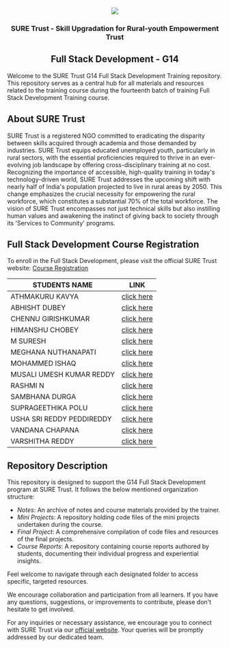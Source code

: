 <!-- PROJECT LOGO -->
<br />

<div align="center">
   <img src='https://user-images.githubusercontent.com/73131499/166115643-d3187f47-d38f-41b2-ae42-5ecbbc60de14.png' />


<h3 align="center">SURE Trust - Skill Upgradation for Rural-youth Empowerment Trust</h3>
  <h2>  Full Stack Development - G14 </h2>
  
</div>

Welcome to the SURE Trust G14 Full Stack Development  Training repository. This repository serves as a central hub for all materials and resources related to the training course during the fourteenth batch of training Full Stack Development Training course.

## About SURE Trust

SURE Trust is a registered NGO committed to eradicating the disparity between skills acquired through academia and those demanded by industries. SURE Trust equips educated unemployed youth, particularly in rural sectors, with the essential proficiencies required to thrive in an ever-evolving job landscape by offering cross-disciplinary training at no cost. Recognizing the importance of accessible, high-quality training in today's technology-driven world, SURE Trust addresses the upcoming shift with nearly half of India's population projected to live in rural areas by 2050. This change emphasizes the crucial necessity for empowering the rural workforce, which constitutes a substantial 70% of the total workforce. The vision of SURE Trust encompasses not just technical skills but also instilling human values and awakening the instinct of giving back to society through its 'Services to Community' programs. 

## Full Stack Development Course Registration

To enroll in the Full Stack Development, please visit the official SURE Trust website: [Course Registration](https://suretrustforruralyouth.com/courses/37)

|STUDENTS NAME|LINK|
|-------------|----|
|ATHMAKURU KAVYA|[click here](https://github.com/sure-trust/G14_FSD/blob/main/Course%20Reports/Athmakuru%20Kavya.md)|
|ABHISHT DUBEY|[click here](https://github.com/sure-trust/G14_FSD/blob/main/Course%20Reports/Abhisht%20Dubey.md)|
|CHENNU GIRISHKUMAR|[click here](https://github.com/sure-trust/G14_FSD/blob/main/Course%20Reports/Chennu%20Kirishkumar.md)|
|HIMANSHU CHOBEY|[click here](https://github.com/sure-trust/G14_FSD/blob/main/Course%20Reports/Himanshu%20choubey.md)|
|M SURESH|[click here](https://github.com/sure-trust/G14_FSD/blob/main/Course%20Reports/M%20Suresh%20Raju.md)|
|MEGHANA NUTHANAPATI|[click here](https://github.com/sure-trust/G14_FSD/blob/main/Course%20Reports/Nuthanapati%20Meghana.md)|
|MOHAMMED ISHAQ|[click here](https://github.com/sure-trust/G14_FSD/blob/main/Course%20Reports/S%20Mohammed%20Ishaq.md)|
|MUSALI UMESH KUMAR REDDY|[click here](https://github.com/sure-trust/G14_FSD/blob/main/Course%20Reports/Musali%20Umesh%20Kumar%20Reddy.md)|
|RASHMI N|[click here](https://github.com/sure-trust/G14_FSD/blob/main/Course%20Reports/Rashmi.N.md)|
|SAMBHANA DURGA|[click here](https://github.com/sure-trust/G14_FSD/blob/main/Course%20Reports/Durga%20Sambhana.md)|
|SUPRAGEETHIKA POLU|[click here](https://github.com/sure-trust/G14_FSD/blob/main/Course%20Reports/SUPRAGEETHIKA%20POLU%20G14FSD.md)|
|USHA SRI REDDY PEDDIREDDY|[click here](https://github.com/sure-trust/G14_FSD/blob/main/Course%20Reports/Peddireddy%20Ushasri%20Reddy.md)|
|VANDANA CHAPANA|[click here](https://github.com/sure-trust/G14_FSD/blob/main/Course%20Reports/vandana%20chapana.md)|
|VARSHITHA REDDY|[click here](https://github.com/sure-trust/G14_FSD/blob/main/Course%20Reports/Nagireddy%20Varshitha%20Reddy.md)|

## Repository Description

This repository is designed to support the G14 Full Stack Development program at SURE Trust. It follows the below mentioned organization structure:

- *Notes*: An archive of  notes and course materials provided by the trainer.
- *Mini Projects*: A repository holding code files of the mini projects undertaken during the course.
- *Final Project*: A comprehensive compilation of code files and resources of the final projects.
- *Course Reports*: A repository containing course reports authored by students, documenting their individual progress and experiential insights.

Feel welcome to navigate through each designated folder to access specific, targeted resources. 

We encourage collaboration and participation from all learners. If you have any questions, suggestions, or improvements to contribute, please don't hesitate to get involved.

For any inquiries or necessary assistance, we encourage you to connect with SURE Trust via our [official website](https://suretrustforruralyouth.com/). Your queries will be promptly addressed by our dedicated team.
